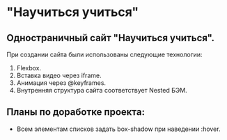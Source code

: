 # "Научиться учиться"

## Одностраничный сайт "Научиться учиться".
При создании сайта были использованы следующие технологии:
1. Flexbox.
2. Вставка видео через iframe.
3. Анимация через @keyframes.
4. Внутренняя структура сайта соответствует Nested БЭМ.

## Планы по доработке проекта:
* Всем элементам списков задать box-shadow при наведении :hover.
